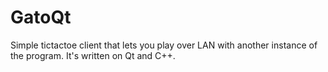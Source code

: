 # GatoQt
Simple tictactoe client that lets you play over LAN with another instance of the program. It's written on Qt and C++.
